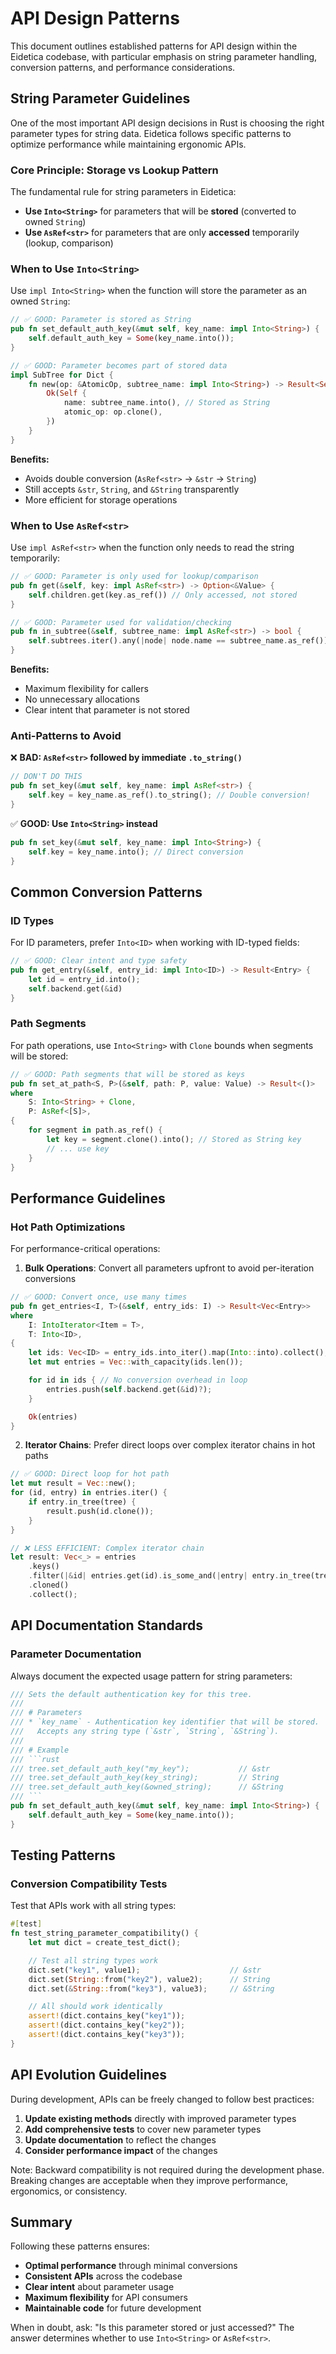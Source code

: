 # API Design Patterns

This document outlines established patterns for API design within the Eidetica codebase, with particular emphasis on string parameter handling, conversion patterns, and performance considerations.

## String Parameter Guidelines

One of the most important API design decisions in Rust is choosing the right parameter types for string data. Eidetica follows specific patterns to optimize performance while maintaining ergonomic APIs.

### Core Principle: Storage vs Lookup Pattern

The fundamental rule for string parameters in Eidetica:

- **Use `Into<String>`** for parameters that will be **stored** (converted to owned `String`)
- **Use `AsRef<str>`** for parameters that are only **accessed** temporarily (lookup, comparison)

### When to Use `Into<String>`

Use `impl Into<String>` when the function will store the parameter as an owned `String`:

```rust
// ✅ GOOD: Parameter is stored as String
pub fn set_default_auth_key(&mut self, key_name: impl Into<String>) {
    self.default_auth_key = Some(key_name.into());
}

// ✅ GOOD: Parameter becomes part of stored data
impl SubTree for Dict {
    fn new(op: &AtomicOp, subtree_name: impl Into<String>) -> Result<Self> {
        Ok(Self {
            name: subtree_name.into(), // Stored as String
            atomic_op: op.clone(),
        })
    }
}
```

**Benefits:**

- Avoids double conversion (`AsRef<str>` → `&str` → `String`)
- Still accepts `&str`, `String`, and `&String` transparently
- More efficient for storage operations

### When to Use `AsRef<str>`

Use `impl AsRef<str>` when the function only needs to read the string temporarily:

```rust
// ✅ GOOD: Parameter is only used for lookup/comparison
pub fn get(&self, key: impl AsRef<str>) -> Option<&Value> {
    self.children.get(key.as_ref()) // Only accessed, not stored
}

// ✅ GOOD: Parameter used for validation/checking
pub fn in_subtree(&self, subtree_name: impl AsRef<str>) -> bool {
    self.subtrees.iter().any(|node| node.name == subtree_name.as_ref())
}
```

**Benefits:**

- Maximum flexibility for callers
- No unnecessary allocations
- Clear intent that parameter is not stored

### Anti-Patterns to Avoid

❌ **BAD: `AsRef<str>` followed by immediate `.to_string()`**

```rust
// DON'T DO THIS
pub fn set_key(&mut self, key_name: impl AsRef<str>) {
    self.key = key_name.as_ref().to_string(); // Double conversion!
}
```

✅ **GOOD: Use `Into<String>` instead**

```rust
pub fn set_key(&mut self, key_name: impl Into<String>) {
    self.key = key_name.into(); // Direct conversion
}
```

## Common Conversion Patterns

### ID Types

For ID parameters, prefer `Into<ID>` when working with ID-typed fields:

```rust
// ✅ GOOD: Clear intent and type safety
pub fn get_entry(&self, entry_id: impl Into<ID>) -> Result<Entry> {
    let id = entry_id.into();
    self.backend.get(&id)
}
```

### Path Segments

For path operations, use `Into<String>` with `Clone` bounds when segments will be stored:

```rust
// ✅ GOOD: Path segments that will be stored as keys
pub fn set_at_path<S, P>(&self, path: P, value: Value) -> Result<()>
where
    S: Into<String> + Clone,
    P: AsRef<[S]>,
{
    for segment in path.as_ref() {
        let key = segment.clone().into(); // Stored as String key
        // ... use key
    }
}
```

## Performance Guidelines

### Hot Path Optimizations

For performance-critical operations:

1. **Bulk Operations**: Convert all parameters upfront to avoid per-iteration conversions

```rust
// ✅ GOOD: Convert once, use many times
pub fn get_entries<I, T>(&self, entry_ids: I) -> Result<Vec<Entry>>
where
    I: IntoIterator<Item = T>,
    T: Into<ID>,
{
    let ids: Vec<ID> = entry_ids.into_iter().map(Into::into).collect();
    let mut entries = Vec::with_capacity(ids.len());

    for id in ids { // No conversion overhead in loop
        entries.push(self.backend.get(&id)?);
    }

    Ok(entries)
}
```

2. **Iterator Chains**: Prefer direct loops over complex iterator chains in hot paths

```rust
// ✅ GOOD: Direct loop for hot path
let mut result = Vec::new();
for (id, entry) in entries.iter() {
    if entry.in_tree(tree) {
        result.push(id.clone());
    }
}

// ❌ LESS EFFICIENT: Complex iterator chain
let result: Vec<_> = entries
    .keys()
    .filter(|&id| entries.get(id).is_some_and(|entry| entry.in_tree(tree)))
    .cloned()
    .collect();
```

## API Documentation Standards

### Parameter Documentation

Always document the expected usage pattern for string parameters:

````rust
/// Sets the default authentication key for this tree.
///
/// # Parameters
/// * `key_name` - Authentication key identifier that will be stored.
///   Accepts any string type (`&str`, `String`, `&String`).
///
/// # Example
/// ```rust
/// tree.set_default_auth_key("my_key");           // &str
/// tree.set_default_auth_key(key_string);         // String
/// tree.set_default_auth_key(&owned_string);      // &String
/// ```
pub fn set_default_auth_key(&mut self, key_name: impl Into<String>) {
    self.default_auth_key = Some(key_name.into());
}
````

## Testing Patterns

### Conversion Compatibility Tests

Test that APIs work with all string types:

```rust
#[test]
fn test_string_parameter_compatibility() {
    let mut dict = create_test_dict();

    // Test all string types work
    dict.set("key1", value1);                    // &str
    dict.set(String::from("key2"), value2);      // String
    dict.set(&String::from("key3"), value3);     // &String

    // All should work identically
    assert!(dict.contains_key("key1"));
    assert!(dict.contains_key("key2"));
    assert!(dict.contains_key("key3"));
}
```

## API Evolution Guidelines

During development, APIs can be freely changed to follow best practices:

1. **Update existing methods** directly with improved parameter types
2. **Add comprehensive tests** to cover new parameter types
3. **Update documentation** to reflect the changes
4. **Consider performance impact** of the changes

Note: Backward compatibility is not required during the development phase. Breaking changes are acceptable when they improve performance, ergonomics, or consistency.

## Summary

Following these patterns ensures:

- **Optimal performance** through minimal conversions
- **Consistent APIs** across the codebase
- **Clear intent** about parameter usage
- **Maximum flexibility** for API consumers
- **Maintainable code** for future development

When in doubt, ask: "Is this parameter stored or just accessed?" The answer determines whether to use `Into<String>` or `AsRef<str>`.
